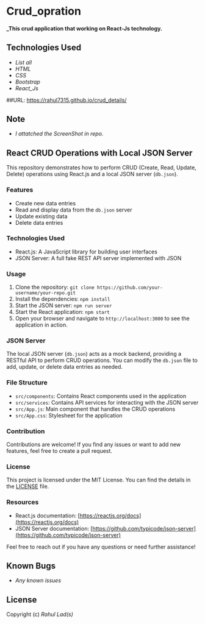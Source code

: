 # Crud_opration


#### _This crud application that working on React-Js technology.

## Technologies Used

* _List all_
* _HTML_
* _CSS_
* _Bootstrap_
* _React_Js_

##URL:
https://rahul7315.github.io/crud_details/

## Note
* _I attatched the ScreenShot in repo._

## React CRUD Operations with Local JSON Server

This repository demonstrates how to perform CRUD (Create, Read, Update, Delete) operations using React.js and a local JSON server (`db.json`). 

### Features
- Create new data entries
- Read and display data from the `db.json` server
- Update existing data
- Delete data entries

### Technologies Used
- React.js: A JavaScript library for building user interfaces
- JSON Server: A full fake REST API server implemented with JSON

### Usage
1. Clone the repository: `git clone https://github.com/your-username/your-repo.git`
2. Install the dependencies: `npm install`
3. Start the JSON server: `npm run server`
4. Start the React application: `npm start`
5. Open your browser and navigate to `http://localhost:3000` to see the application in action.

### JSON Server
The local JSON server (`db.json`) acts as a mock backend, providing a RESTful API to perform CRUD operations. You can modify the `db.json` file to add, update, or delete data entries as needed.

### File Structure
- `src/components`: Contains React components used in the application
- `src/services`: Contains API services for interacting with the JSON server
- `src/App.js`: Main component that handles the CRUD operations
- `src/App.css`: Stylesheet for the application

### Contribution
Contributions are welcome! If you find any issues or want to add new features, feel free to create a pull request.

### License
This project is licensed under the MIT License. You can find the details in the [LICENSE](./LICENSE) file.

### Resources
- React.js documentation: [https://reactjs.org/docs](https://reactjs.org/docs)
- JSON Server documentation: [https://github.com/typicode/json-server](https://github.com/typicode/json-server)

Feel free to reach out if you have any questions or need further assistance!


## Known Bugs

* _Any known issues_


## License

Copyright (c)  _Rahul Lad(s)_

